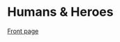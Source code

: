 Humans & Heroes
===============
[Front page](http://skyspiral7.github.io/Humans-and-Heroes/gameplay/the-basics.html)

